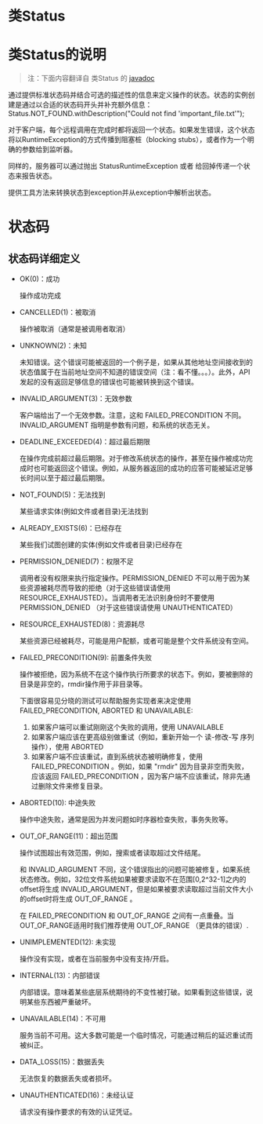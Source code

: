 类Status
========

# 类Status的说明

> 注：下面内容翻译自 类Status 的 [javadoc](https://github.com/grpc/grpc-java/blob/master/core/src/main/java/io/grpc/Status.java)

通过提供标准状态码并结合可选的描述性的信息来定义操作的状态。状态的实例创建是通过以合适的状态码开头并补充额外信息：Status.NOT_FOUND.withDescription("Could not find 'important_file.txt'");

对于客户端，每个远程调用在完成时都将返回一个状态。如果发生错误，这个状态将以RuntimeException的方式传播到阻塞桩（blocking stubs），或者作为一个明确的参数给到监听器。

同样的，服务器可以通过抛出 StatusRuntimeException 或者 给回掉传递一个状态来报告状态。

提供工具方法来转换状态到exception并从exception中解析出状态。

# 状态码

## 状态码详细定义

- OK(0)：成功

	操作成功完成

- CANCELLED(1)：被取消

	操作被取消（通常是被调用者取消）

- UNKNOWN(2)：未知

	未知错误。这个错误可能被返回的一个例子是，如果从其他地址空间接收到的状态值属于在当前地址空间不知道的错误空间（注：看不懂。。。）。此外，API发起的没有返回足够信息的错误也可能被转换到这个错误。

- INVALID_ARGUMENT(3)：无效参数

	客户端给出了一个无效参数。注意，这和 FAILED_PRECONDITION 不同。INVALID_ARGUMENT 指明是参数有问题，和系统的状态无关。

- DEADLINE_EXCEEDED(4)：超过最后期限

	在操作完成前超过最后期限。对于修改系统状态的操作，甚至在操作被成功完成时也可能返回这个错误。例如，从服务器返回的成功的应答可能被延迟足够长时间以至于超过最后期限。

- NOT_FOUND(5)：无法找到

	某些请求实体(例如文件或者目录)无法找到

- ALREADY_EXISTS(6)：已经存在

	某些我们试图创建的实体(例如文件或者目录)已经存在

- PERMISSION_DENIED(7)：权限不足

	调用者没有权限来执行指定操作。PERMISSION_DENIED 不可以用于因为某些资源被耗尽而导致的拒绝（对于这些错误请使用 RESOURCE_EXHAUSTED）。当调用者无法识别身份时不要使用 PERMISSION_DENIED （对于这些错误请使用 UNAUTHENTICATED）

- RESOURCE_EXHAUSTED(8)：资源耗尽

	某些资源已经被耗尽，可能是用户配额，或者可能是整个文件系统没有空间。

- FAILED_PRECONDITION(9): 前置条件失败

	操作被拒绝，因为系统不在这个操作执行所要求的状态下。例如，要被删除的目录是非空的，rmdir操作用于非目录等。

	下面很容易见分晓的测试可以帮助服务实现者来决定使用 FAILED_PRECONDITION, ABORTED 和 UNAVAILABLE:

	1. 如果客户端可以重试刚刚这个失败的调用，使用 UNAVAILABLE
	2. 如果客户端应该在更高级别做重试（例如，重新开始一个 读-修改-写 序列操作），使用 ABORTED
	3. 如果客户端不应该重试，直到系统状态被明确修复，使用 FAILED_PRECONDITION 。例如，如果 "rmdir" 因为目录非空而失败，应该返回 FAILED_PRECONDITION ，因为客户端不应该重试，除非先通过删除文件来修复目录。

- ABORTED(10): 中途失败

	操作中途失败，通常是因为并发问题如时序器检查失败，事务失败等。

- OUT_OF_RANGE(11)：超出范围

	操作试图超出有效范围，例如，搜索或者读取超过文件结尾。

	和 INVALID_ARGUMENT 不同，这个错误指出的问题可能被修复，如果系统状态修改。例如，32位文件系统如果被要求读取不在范围[0,2^32-1]之内的offset将生成 INVALID_ARGUMENT，但是如果被要求读取超过当前文件大小的offset时将生成 OUT_OF_RANGE 。

	在 FAILED_PRECONDITION 和 OUT_OF_RANGE 之间有一点重叠。当OUT_OF_RANGE适用时我们推荐使用 OUT_OF_RANGE （更具体的错误）.


- UNIMPLEMENTED(12): 未实现

	操作没有实现，或者在当前服务中没有支持/开启。

- INTERNAL(13)：内部错误

	内部错误。意味着某些底层系统期待的不变性被打破。如果看到这些错误，说明某些东西被严重破坏。

- UNAVAILABLE(14)：不可用

	服务当前不可用。这大多数可能是一个临时情况，可能通过稍后的延迟重试而被纠正。

- DATA_LOSS(15)：数据丢失

	无法恢复的数据丢失或者损坏。

- UNAUTHENTICATED(16)：未经认证

	请求没有操作要求的有效的认证凭证。






































